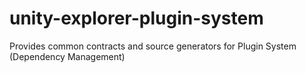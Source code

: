 # unity-explorer-plugin-system
Provides common contracts and source generators for Plugin System (Dependency Management)
